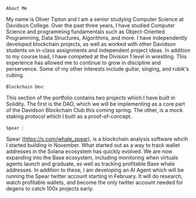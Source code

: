 `About Me`

My name is Oliver Tipton and I am a senior studying Computer Science at Davidson College.  Over the past three years, I have studied Computer Science and programming fundamentals such as Object-Oriented Programming, Data Structures, Algorithms, and more.  I have independently developed blockchain projects, as well as worked with other Davidson students on in-class assignments and independent project ideas.  In addition to my course load, I have competed at the Division 1 level in wrestling.  This experience has allowed me to continue to grow in discipline and perservence.  Some of my other interests include guitar, singing, and rubik's cubing.


  `Blockchain Dev`:
  
  This section of the portfolio contains two projects which I have built in Solidity.  The first is the DAO, which we will be implementing as a core part of the Davidson Blockchain Club this coming spring.  The other, is a mock staking protocol which I built as a proof-of-concept.
  
  `Spear `:
  
  Spear (https://x.com/whale_spear), is a blockchain analysis software whcih I started building in November.  What started out as a way to track wallet addresses in the Solana ecosystem has quickly evolved.  We are now expanding into the Base ecosystem, including monitoring when virtuals agents launch and graduate, as well as tracking profitable Base whale addresses.  In addition to these, I am developing an AI Agent which will be running the Spear twitter account starting in February.  It will do research, watch profitable wallets, and become the only twitter account needed for degens to catch 100x projects early. 






